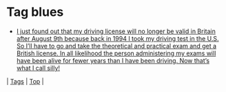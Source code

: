 <!--
title: Tag blues
date: 2020-06-28T15:26:58.574Z
tags:
-->
# Tag blues

 * [I just found out that my driving license will no longer be valid in Britain after August 9th because back in 1994 I took my driving test in the U.S. So I’ll have to go and take the theoretical and practical exam and get a British license. In all likelihood the person administering my exams will have been alive for fewer years than I have been driving. Now that’s what I call silly!](121272799789.md)

| [Tags](tags.md) | [Top](index.md) |

